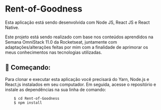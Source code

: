 # Rent-of-Goodness
Esta aplicação está sendo desenvolvida com Node JS, React JS e React Native.

Este projeto está sendo realizado com base nos conteúdos aprendidos na Semana OmniStack 11.0 da Rocketseat, juntamente com adaptações/alterações feitas por mim com a finalidade de aprimorar os meus conhecimentos nas tecnologias utilizadas.

## 📌 Começando:
Para clonar e executar esta aplicação você precisará do Yarn, Node.js e React.js instalados em seu computador. Em seguida, acesse o repositório e instale as dependências na sua linha de comando:
```
    $ cd Rent-of-Goodness
    $ npm install
```

